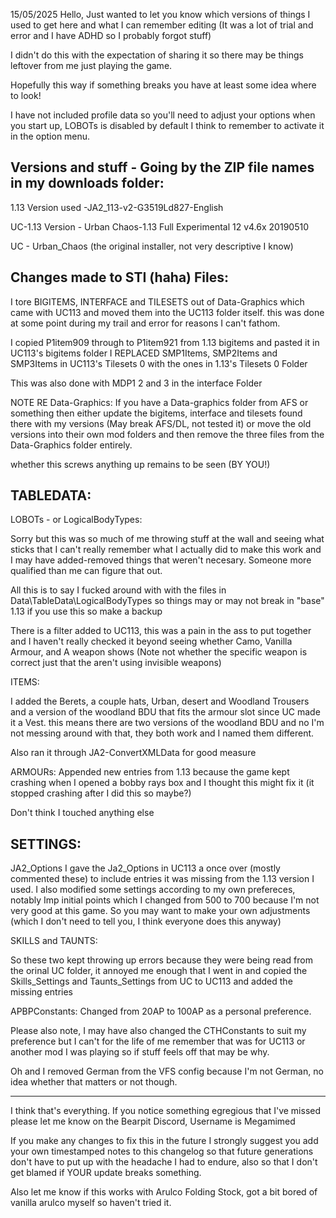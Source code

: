 15/05/2025
Hello, Just wanted to let you know which versions of things I used to get here and what I can remember editing (It was a lot of trial and error and I have ADHD so I probably forgot stuff)

I didn't do this with the expectation of sharing it so there may be things leftover from me just playing the game.

Hopefully this way if something breaks you have at least some idea where to look!

I have not included profile data so you'll need to adjust your options when you start up, LOBOTs is disabled by default I think to remember to activate it in the option menu.

Versions and stuff - Going by the ZIP file names in my downloads folder:
--------------------------------------------------------------------------

1.13 Version used -JA2_113-v2-G3519Ld827-English

UC-1.13 Version - Urban Chaos-1.13 Full Experimental 12 v4.6x 20190510

UC - Urban_Chaos (the original installer, not very descriptive I know)

Changes made to STI (haha) Files:
--------------------------------------------------------------------------

I tore BIGITEMS, INTERFACE and TILESETS out of Data-Graphics which came with UC113 and moved them into the UC113 folder itself. this was done at some point during my trail and error for reasons I can't fathom.

I copied P1item909 through to P1item921 from 1.13 bigitems and pasted it in UC113's bigitems folder
I REPLACED SMP1Items, SMP2Items and SMP3Items in UC113's Tilesets 0 with the ones in 1.13's Tilesets 0 Folder

This was also done with MDP1 2 and 3 in the interface Folder


NOTE RE Data-Graphics:
If you have a Data-graphics folder from AFS or something then either update the bigitems, interface and tilesets found there with my versions (May break AFS/DL, not tested it) or move the old versions into their own mod folders and then remove the three files from the Data-Graphics folder entirely.

whether this screws anything up remains to be seen (BY YOU!)

TABLEDATA:
--------------------------------------------------------------------------
LOBOTs - or LogicalBodyTypes:

Sorry but this was so much of me throwing stuff at the wall and seeing what sticks that I can't really remember what I actually did to make this work and I may have added-removed things that weren't necesary. Someone more qualified than me can figure that out.

All this is to say I fucked around with with the files in Data\TableData\LogicalBodyTypes so things may or may not break in "base" 1.13 if you use this so make a backup

There is a filter added to UC113, this was a pain in the ass to put together and I haven't really checked it beyond seeing whether Camo, Vanilla Armour, and A weapon shows (Note not whether the specific weapon is correct just that the aren't using invisible weapons)

ITEMS:

I added the Berets, a couple hats, Urban, desert and Woodland Trousers and a version of the woodland BDU that fits the armour slot since UC made it a Vest. this means there are two versions of the woodland BDU and no I'm not messing around with that, they both work and I named them different.

Also ran it through JA2-ConvertXMLData for good measure

ARMOURs:
Appended new entries from 1.13 because the game kept crashing when I opened a bobby rays box and I thought this might fix it (it stopped crashing after I did this so maybe?)

Don't think I touched anything else

SETTINGS:
--------------------------------------------------------------------------
JA2_Options
I gave the Ja2_Options in UC113 a once over (mostly commented these) to include entries it was missing from the 1.13 version I used. I also modified some settings according to my own prefereces, notably Imp initial points which I changed from 500 to 700 because I'm not very good at this game. So you may want to make your own adjustments (which I don't need to tell you, I think everyone does this anyway)

SKILLS and TAUNTS:

So these two kept throwing up errors because they were being read from the orinal UC folder, it annoyed me enough that I went in and copied the Skills_Settings and Taunts_Settings from UC to UC113 and added the missing entries

APBPConstants:
Changed from 20AP to 100AP as a personal preference.

Please also note, I may have also changed the CTHConstants to suit my preference but I can't for the life of me remember that was for UC113 or another mod I was playing so if stuff feels off that may be why.

Oh and I removed German from the VFS config because I'm not German, no idea whether that matters or not though.

--------------------------------------------------------------------------

I think that's everything. If you notice something egregious that I've missed please let me know on the Bearpit Discord, Username is Megamimed

If you make any changes to fix this in the future I strongly suggest you add your own timestamped notes to this changelog so that future generations don't have to put up with the headache I had to endure, also so that I don't get blamed if YOUR update breaks something.

Also let me know if this works with Arulco Folding Stock, got a bit bored of vanilla arulco myself so haven't tried it.


